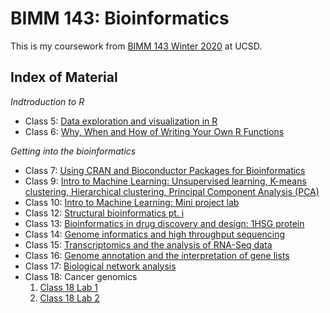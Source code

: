 # BIMM 143: Bioinformatics

This is my coursework from [BIMM 143 Winter 2020](https://bioboot.github.io/bimm143_W20/) at UCSD.

## Index of Material
*Indtroduction to R*
- Class 5: [Data exploration and visualization in R](https://github.com/bioktv/bimm143/tree/master/Lecture_5_lab)
- Class 6: [Why, When and How of Writing Your Own R Functions](https://github.com/bioktv/bimm143/tree/master/Lecture_6_lab)

*Getting into the bioinformatics*
- Class 7: [Using CRAN and Bioconductor Packages for Bioinformatics](https://github.com/bioktv/bimm143/tree/master/Lecture_7)
- Class 9: [Intro to Machine Learning: Unsupervised learning, K-means clustering, Hierarchical clustering, Principal Component Analysis (PCA)](https://github.com/bioktv/bimm143/tree/master/Lecture_9)
- Class 10: [Intro to Machine Learning: Mini project lab](https://github.com/bioktv/bimm143/tree/master/Lecture_10)
- Class 12: [Structural bioinformatics pt. i](https://github.com/bioktv/bimm143/tree/master/Lecture_12_lab)
- Class 13: [Bioinformatics in drug discovery and design: 1HSG protein](https://github.com/bioktv/bimm143/tree/master/Lecture_13_lab)
- Class 14: [Genome informatics and high throughput sequencing](https://github.com/bioktv/bimm143/tree/master/Lecture_14.1)
- Class 15: [Transcriptomics and the analysis of RNA-Seq data](https://github.com/bioktv/bimm143/tree/master/Lecture_14.2_aka_15)
- Class 16: [Genome annotation and the interpretation of gene lists](https://github.com/bioktv/bimm143/tree/master/Lecture_16)
- Class 17: [Biological network analysis](https://github.com/bioktv/bimm143/tree/master/Lecture_17)
- Class 18: Cancer genomics
  1. [Class 18 Lab 1](https://github.com/bioktv/bimm143/tree/master/Lecture_18_Lab1)
  2. [Class 18 Lab 2](https://github.com/bioktv/bimm143/tree/master/Lecture_18_Lab2)
